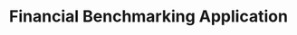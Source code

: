 ---
layout: default
visible: true
modal-id: 6
title: Financial Benchmarking Application
img0: Perfetti1.png
img1: Perfetti2.png
img2: Perfetti3.png
alt: image-alt
project-date: Feb-April 2015
client: Joseph Perfetti
category: Web App Development
description: Mr. Perfetti is a subject matter expert in finance, business acumen, valuation and strategic planning. In addition to teaching in academic programs at Wharton, Maryland, Georgetown, and Emory, Mr. Perfetti has delivered over 1400 days of executive education over the past 25 years.  I developed a Ruby on Rails web app that allows Mr. Perfetti to present excel sheets containing Bloomberg financial data in a web-application that allows users to query the information in any manner that they choose. The application features a custom line+bar graph writen in D3.js, as well as an excel spreadsheet import system that seamlessly imports the raw financial data from an excel file, and adds it to a persistent data base.  This system is used by many of Perfetti's clients including Google, Raytheon, Santander, and Rio Tinto. 
---